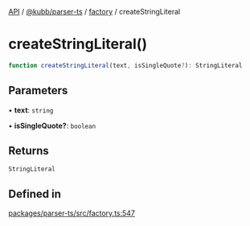 [API](../../../../../packages.md) / [@kubb/parser-ts](../../../index.md) / [factory](../index.md) / createStringLiteral

# createStringLiteral()

```ts
function createStringLiteral(text, isSingleQuote?): StringLiteral
```

## Parameters

• **text**: `string`

• **isSingleQuote?**: `boolean`

## Returns

`StringLiteral`

## Defined in

[packages/parser-ts/src/factory.ts:547](https://github.com/kubb-project/kubb/blob/ff80665146ae086e044807d0072fda660e72e1fd/packages/parser-ts/src/factory.ts#L547)
